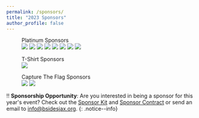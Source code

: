 ```yaml
---
permalink: /sponsors/
title: "2023 Sponsors"
author_profile: false
---
```


<figure class="third">
<figcaption>Platinum Sponsors</figcaption>
  <a href="https://www.secureideas.com/" target="_blank">
  <img src="/assets/images/sponsor-si-logo.svg"></a>

  <a href="https://unfcyber.org/" target="_blank">
    <img src="/assets/images/OSECLongColor.png"></a>

  <a href="https://www.trace3.com/" target="_blank">
  <img src="/assets/images/sponsor-t3-logo.png"></a>

  <a href="https://www.guidepointsecurity.com/" target="_blank">
  <img src="/assets/images/sponsor-gp-logo.png"></a>

  <a href="https://www.varonis.com/" target="_blank">
  <img src="/assets/images/sponsor-v-logo.png"></a>

  <a href="https://www.truesec.com/" target="_blank">
  <img src="/assets/images/sponsor-ts-logo.png"></a>
  
  <a href="https://www.optiv.com" target="_blank">
  <img src="/assets/images/sponsor-optiv-logo.png"></a>

  <a href="https://www.forcepoint.com/" target="_blank">
  <img src="/assets/images/sponsor-forcepoint-logo.png"></a>
</figure>

<figure class="third">
  <figcaption>T-Shirt Sponsors</figcaption>
  <a href="https://www.sentinelone.com/" target="_blank">
  <img src="/assets/images/sponsor-so-logo.png"></a>
</figure>

<figure class="third">
  <figcaption>Capture The Flag Sponsors</figcaption>
  <a href="https://www.availity.com/" target="_blank">
  <img src="/assets/images/sponsor-av-logo.png"></a>

 <a href="#" target="_blank">
  <img src="/assets/images/sponsor-sh-logo.png"></a>
</figure>

:bangbang: **Sponsorship Opportunity**:
Are you interested in being a sponsor for this year's event? Check out the [Sponsor Kit](/assets/files/BSides_Jax_2023_Sponsor_Kit.pdf) and [Sponsor Contract](/assets/files/BSides_Jax_2023_Sponsorship_Contract-1.pdf) or send an email to [info@bsidesjax.org](mailto:info@bsidesjax.org).
{: .notice--info}
